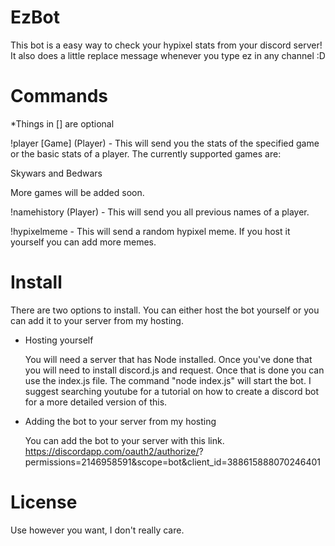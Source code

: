 # EzBot

This bot is a easy way to check your hypixel stats from your discord server! It also does a little replace message whenever you type ez in any channel :D

# Commands

*Things in [] are optional

!player [Game] (Player) - This will send you the stats of the specified game or the basic stats of a player. The currently supported games are:

Skywars and Bedwars

More games will be added soon.

!namehistory (Player) - This will send you all previous names of a player. 

!hypixelmeme - This will send a random hypixel meme. If you host it yourself you can add more memes.

# Install

There are two options to install. You can either host the bot yourself or you can add it to your server from my hosting.

- Hosting yourself 

    You will need a server that has Node installed. Once you've done that you will need to install discord.js and request.         Once that is done you can use the index.js file. The command "node index.js" will start the bot. I suggest searching           youtube for a tutorial on how to create a discord bot for a more detailed version of this.

- Adding the bot to your server from my hosting 

    You can add the bot to your server with this link. https://discordapp.com/oauth2/authorize/?                                   permissions=2146958591&scope=bot&client_id=388615888070246401

# License

Use however you want, I don't really care.
